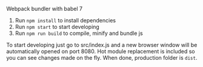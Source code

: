 Webpack bundler with babel 7

1. Run `npm install` to install dependencies
2. Run `npm start` to start developing
3. Run `npm run build` to compile, minify and bundle js

To start developing just go to src/index.js and a new browser window will be automatically opened on port 8080. Hot module replacement is included so you can see changes made on the fly. When done, production folder is `dist`.
